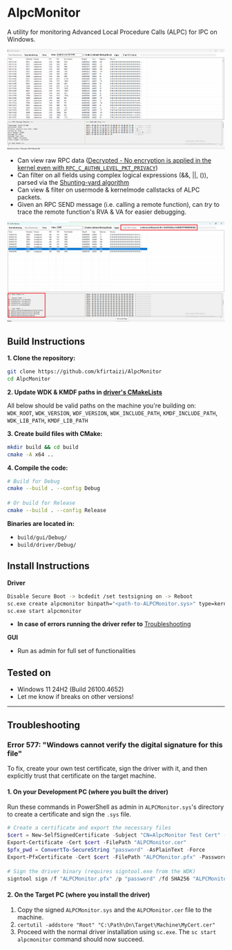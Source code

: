 # AlpcMonitor

A utility for monitoring Advanced Local Procedure Calls (ALPC) for IPC on Windows.  

![AlpcMonitor GUI Screenshot](docs/images/alpcmonitor-gui.png)

* Can view raw RPC data ([Decrypted - No encryption is applied in the kernel even with `RPC_C_AUTHN_LEVEL_PKT_PRIVACY`](https://learn.microsoft.com/en-us/windows/win32/rpc/authentication-level-constants#RPC_C_AUTHN_LEVEL_PKT_PRIVACY))
* Can filter on all fields using complex logical expressions (&&, ||, ()), parsed via the [Shunting-yard algorithm](https://en.wikipedia.org/wiki/Shunting_yard_algorithm)
* Can view & filter on usermode & kernelmode callstacks of ALPC packets.
* Given an RPC SEND message (i.e. calling a remote function), can _try_ to trace the remote function's RVA & VA for easier debugging.  

![Callstack and RPC Callee](docs/images/callstack-and-rpc-callee.png)

## Build Instructions

**1. Clone the repository:**
```bash
git clone https://github.com/kfirtaizi/AlpcMonitor
cd AlpcMonitor
```

**2. Update WDK & KMDF paths in [driver's CMakeLists](https://github.com/kfirtaizi/AlpcMonitor/blob/main/driver/CMakeLists.txt)**  
  
All below should be valid paths on the machine you're building on:  
`WDK_ROOT`, `WDK_VERSION`, `WDF_VERSION`, `WDK_INCLUDE_PATH`, `KMDF_INCLUDE_PATH`, `WDK_LIB_PATH`, `KMDF_LIB_PATH`

**3. Create build files with CMake:**
```bash
mkdir build && cd build
cmake -A x64 ..
```

**4. Compile the code:**
```bash
# Build for Debug
cmake --build . --config Debug

# Or build for Release
cmake --build . --config Release
```

**Binaries are located in:**
* `build/gui/Debug/`
* `build/driver/Debug/`

## Install Instructions

**Driver**
```bash
Disable Secure Boot -> bcdedit /set testsigning on -> Reboot
sc.exe create alpcmonitor binpath="<path-to-ALPCMonitor.sys>" type=kernel
sc.exe start alpcmonitor
```

* **In case of errors running the driver refer to** [Troubleshooting](#troubleshooting)

**GUI**
* Run as admin for full set of functionalities

## Tested on
* Windows 11 24H2 (Build 26100.4652)
* Let me know if breaks on other versions!

---
## Troubleshooting

### Error 577: "Windows cannot verify the digital signature for this file"
To fix, create your own test certificate, sign the driver with it, and then explicitly trust that certificate on the target machine.

#### 1. On your Development PC (where you built the driver)
Run these commands in PowerShell as admin in `ALPCMonitor.sys`'s directory to create a certificate and sign the `.sys` file.
```powershell
# Create a certificate and export the necessary files
$cert = New-SelfSignedCertificate -Subject "CN=AlpcMonitor Test Cert" -Type CodeSigningCert
Export-Certificate -Cert $cert -FilePath "ALPCMonitor.cer"
$pfx_pwd = ConvertTo-SecureString "password" -AsPlainText -Force
Export-PfxCertificate -Cert $cert -FilePath "ALPCMonitor.pfx" -Password $pfx_pwd

# Sign the driver binary (requires signtool.exe from the WDK)
signtool sign /f "ALPCMonitor.pfx" /p "password" /fd SHA256 "ALPCMonitor.sys"
```

#### 2. On the Target PC (where you install the driver)
1. Copy the signed `ALPCMonitor.sys` and the `ALPCMonitor.cer` file to the machine.
2. `certutil -addstore "Root" "C:\Path\On\Target\Machine\MyCert.cer"`
3. Proceed with the normal driver installation using `sc.exe`. The `sc start alpcmonitor` command should now succeed.
